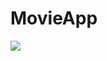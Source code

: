 # MovieApp

![](https://img.shields.io/badge/Swift-FA7343?style=for-the-badge&logo=swift&logoColor=white)
